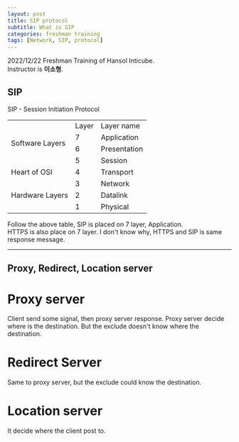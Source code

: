 ```yaml
---
layout: post
title: SIP protocol
subtitle: What is SIP
categories: freshman training
tags: [Network, SIP, protocol]
---
```


2022/12/22 Freshman Training of Hansol Inticube.  
Instructor is **이소형**.  
  
## SIP
  
SIP - Session Initiation Protocol  

<table>
  <tr>
    <td rowspan="4">Software Layers</td>
    <td>Layer</td>
    <td>Layer name</td>
  </tr>
  <tr>
    <td>7</td>
    <td>Application</td>
  </tr>
  <tr>
    <td>6</td>
    <td>Presentation</td>
  </tr>
  <tr>
    <td>5</td>
    <td>Session</td>
  </tr>
  <tr>
    <td rowspan="2">Heart of OSI</td>
  </tr>
  <tr>
    <td>4</td>
    <td>Transport</td>
  </tr>
  <tr>
    <td rowspan="4">Hardware Layers</td>
  </tr>
  <tr>
    <td>3</td>
    <td>Network</td>
  </tr>
  <tr>
    <td>2</td>
    <td>Datalink</td>
  </tr>
  <tr>
    <td>1</td>
    <td>Physical</td>
  </tr>
</table>
  
Follow the above table, SIP is placed on 7 layer, Application.  
HTTPS is also place on 7 layer. I don't know why, HTTPS and SIP is same response message.  
  
  


------
## Proxy, Redirect, Location server
# Proxy server
Client send some signal, then proxy server response. Proxy server decide where is the destination. But the exclude doesn't know where the destination.  
# Redirect Server
Same to proxy server, but the exclude could know the destination.  
# Location server
It decide where the client post to.  

  